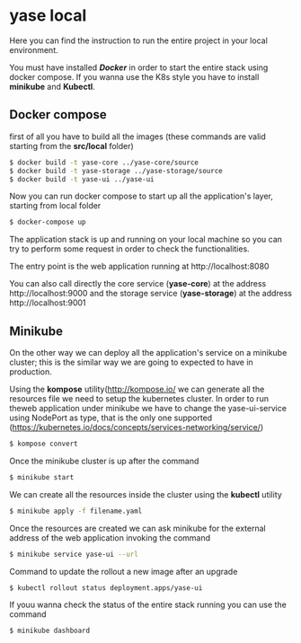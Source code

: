 

# yase local



Here you can find the instruction to run the entire project in your local environment.

You must have installed ***Docker*** in order to start the entire stack using docker compose. If you wanna use the K8s style you have to install **minikube** and **Kubectl**.



## Docker compose

first of all you have to build all the images (these commands are valid starting from the **src/local** folder)

```bash
$ docker build -t yase-core ../yase-core/source
$ docker build -t yase-storage ../yase-storage/source
$ docker build -t yase-ui ../yase-ui
```

 Now you can run docker compose to start up all the application's layer, starting from local folder

```bash
$ docker-compose up
```

The application stack is up and running on your local machine so you can try to perform some request in order to check the functionalities.

The entry point is the web application running at http://localhost:8080

You can also call directly the core service (**yase-core**) at the address http://localhost:9000 and the storage service (**yase-storage**) at the address http://localhost:9001



## Minikube

On the other way we can deploy all the application's service on a minikube cluster; this is the similar way we are going to expected to have in production.

Using the **kompose** utility(<http://kompose.io/> we can generate all the resources file we need to setup the kubernetes cluster. In order to run theweb application under minikube we have to change the yase-ui-service using NodePort as type, that is the only one supported (<https://kubernetes.io/docs/concepts/services-networking/service/>)

```bash
$ kompose convert
```

Once the minikube cluster is up after the command

```bash
$ minikube start
```

We can create all the resources inside the cluster using the **kubectl** utility

```bash
$ minikube apply -f filename.yaml
```

Once the resources are created we can ask minikube for the external address of the web application invoking the command

```bash
$ minikube service yase-ui --url
```

 

Command to update the rollout a new image after an upgrade

```bash
$ kubectl rollout status deployment.apps/yase-ui
```

If youu wanna check the status of the entire stack running you can use the command 

```bash
$ minikube dashboard
```

 